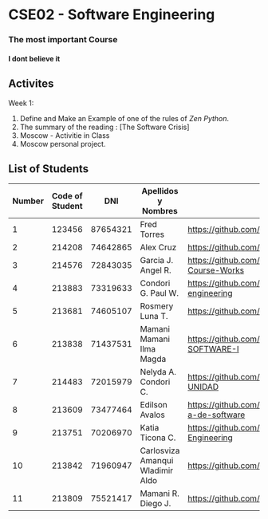 # CSE02 -  Software Engineering 
### The most important Course
#### I dont believe it

## Activites
Week 1:
1. Define and Make an Example of one of the rules of *Zen Python*.
2. The summary of the reading : [The Software Crisis]
3. Moscow - Activitie in Class
4. Moscow personal project.
## List of Students
| Number | Code of Student | DNI | Apellidos y Nombres | Link Github|
| ------- | ------- | ------- | ------- | ------- |
| 1      | 123456   | 87654321 | Fred Torres |  https://github.com/frdtorres/Teaching2024 |
| 2      | 214208   | 74642865 | Alex Cruz   | https://github.com/alex-raul/curs_software_alex     |
| 3      |214576    | 72843035 | Garcia J. Angel R. | https://github.com/AngelgarciaJ/Software-Eng._I-Course-Works |
| 4     | 213883   | 73319633 | Condori G. Paul W. | https://github.com/kyo3773pw/software-engineering |
| 5     | 213681    | 74605107 |Rosmery Luna T.| https://github.com/RLunaT/curso_vii_soft_engineer | 
| 6      | 213838   | 71437531 | Mamani Mamani Ilma Magda| https://github.com/IlmaMag/INGENIERIA-DE-SOFTWARE-I     |
| 7     | 214483    | 72015979 |Nelyda A. Condori C.| https://github.com/NelydaAyde/7MO-PRIMERA-UNIDAD | 
| 8     | 213609    | 73477464 |Edilson Avalos| https://github.com/EdilsonAvalosCondori/Ingenier-a-de-software| 
| 9     | 213751    | 70206970 |Katia Ticona C.| https://github.com/KatiaTicona/Software-Engineering | 
| 10      |213842    | 71960947 | Carlosviza Amanqui Wladimir Aldo| https://github.com/vladimirwe/archd |
| 11     | 213809    | 75521417 |Mamani R. Diego J.| https://github.com/DiegojhoelR/SOF.ENGINEERING|

